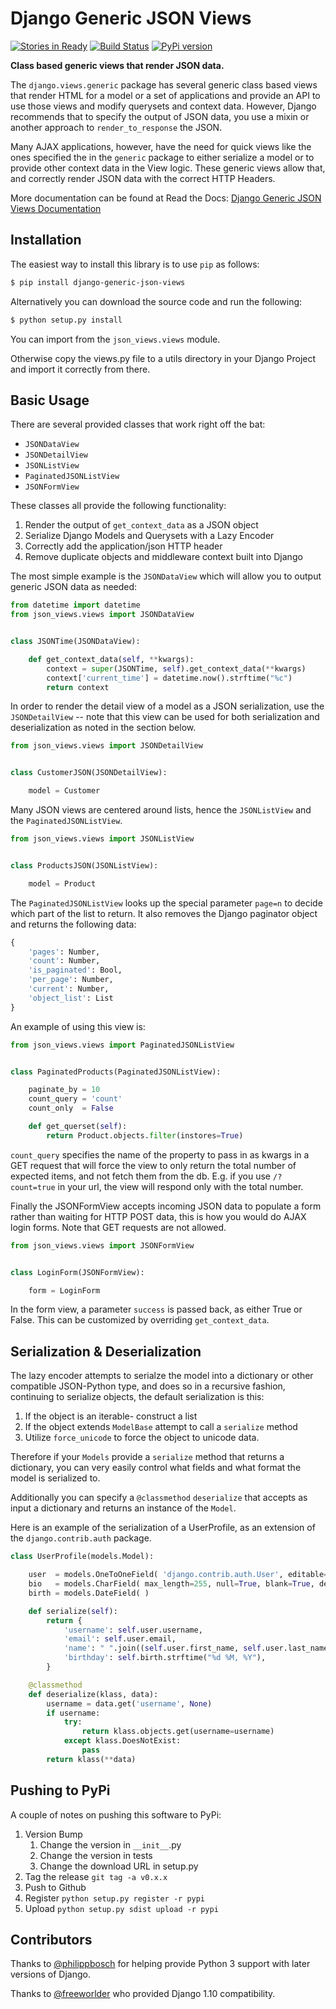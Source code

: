 # Django Generic JSON Views

[![Stories in Ready](https://badge.waffle.io/bbengfort/django-generic-json-views.png?label=ready&title=Ready)](https://waffle.io/bbengfort/django-generic-json-views)
 [![Build Status](https://travis-ci.org/bbengfort/django-generic-json-views.svg)](https://travis-ci.org/bbengfort/django-generic-json-views) [![PyPi version](https://img.shields.io/pypi/v/django-generic-json-views.svg)](https://pypi.python.org/pypi/django-generic-json-views/)

**Class based generic views that render JSON data.**

The `django.views.generic` package has several generic class based views
that render HTML for a model or a set of applications and provide an API
to use those views and modify querysets and context data. However, Django
recommends that to specify the output of JSON data, you use a mixin or
another approach to `render_to_response` the JSON.

Many AJAX applications, however, have the need for quick views like the
ones specified the in the `generic` package to either serialize a model
or to provide other context data in the View logic. These generic views
allow that, and correctly render JSON data with the correct HTTP Headers.

More documentation can be found at Read the Docs: [Django Generic JSON Views Documentation](http://django-generic-json-views.readthedocs.org/en/latest/)

## Installation

The easiest way to install this library is to use `pip` as follows:

```bash
$ pip install django-generic-json-views
```

Alternatively you can download the source code and run the following:

```bash
$ python setup.py install
```

You can import from the `json_views.views` module.

Otherwise copy the views.py file to a utils directory in your Django Project and import it correctly from there.

## Basic Usage

There are several provided classes that work right off the bat:

* `JSONDataView`
* `JSONDetailView`
* `JSONListView`
* `PaginatedJSONListView`
* `JSONFormView`

These classes all provide the following functionality:

1. Render the output of `get_context_data` as a JSON object
2. Serialize Django Models and Querysets with a Lazy Encoder
3. Correctly add the application/json HTTP header
4. Remove duplicate objects and middleware context built into Django

The most simple example is the `JSONDataView` which will allow you to output generic JSON data as needed:

```python
from datetime import datetime
from json_views.views import JSONDataView


class JSONTime(JSONDataView):

    def get_context_data(self, **kwargs):
        context = super(JSONTime, self).get_context_data(**kwargs)
        context['current_time'] = datetime.now().strftime("%c")
        return context
```

In order to render the detail view of a model as a JSON serialization,
use the `JSONDetailView` -- note that this view can be used for both
serialization and deserialization as noted in the section below.

```python
from json_views.views import JSONDetailView


class CustomerJSON(JSONDetailView):

    model = Customer
```

Many JSON views are centered around lists, hence the `JSONListView` and
the `PaginatedJSONListView`.

```python
from json_views.views import JSONListView


class ProductsJSON(JSONListView):

    model = Product
```

The `PaginatedJSONListView` looks up the special parameter `page=n` to
decide which part of the list to return. It also removes the Django paginator
object and returns the following data:

```python
{
    'pages': Number,
    'count': Number,
    'is_paginated': Bool,
    'per_page': Number,
    'current': Number,
    'object_list': List
}
```

An example of using this view is:

```python
from json_views.views import PaginatedJSONListView


class PaginatedProducts(PaginatedJSONListView):

    paginate_by = 10
    count_query = 'count'
    count_only  = False

    def get_querset(self):
        return Product.objects.filter(instores=True)
```

`count_query` specifies the name of the property to pass in as kwargs in
a GET request that will force the view to only return the total number
of expected items, and not fetch them from the db. E.g. if you use
`/?count=true` in your url, the view will respond only with the total number.

Finally the JSONFormView accepts incoming JSON data to populate a form
rather than waiting for HTTP POST data, this is how you would do AJAX login
forms. Note that GET requests are not allowed.

```python
from json_views.views import JSONFormView


class LoginForm(JSONFormView):

    form = LoginForm
```

In the form view, a parameter `success` is passed back, as either True or
False. This can be customized by overriding `get_context_data`.

## Serialization & Deserialization

The lazy encoder attempts to serialze the model into a dictionary or other
compatible JSON-Python type, and does so in a recursive fashion,
continuing to serialize objects, the default serialization is this:

1. If the object is an iterable- construct a list
2. If the object extends `ModelBase` attempt to call a `serialize` method
3. Utilize `force_unicode` to force the object to unicode data.

Therefore if your `Models` provide a `serialize` method that returns a
dictionary, you can very easily control what fields and what format the
model is serialized to.

Additionally you can specify a `@classmethod` `deserialize` that accepts
as input a dictionary and returns an instance of the `Model`.

Here is an example of the serialization of a UserProfile, as an extension
of the `django.contrib.auth` package.

```python
class UserProfile(models.Model):

    user  = models.OneToOneField( 'django.contrib.auth.User', editable=False, related_name='profile' )
    bio   = models.CharField( max_length=255, null=True, blank=True, default=None )
    birth = models.DateField( )

    def serialize(self):
        return {
            'username': self.user.username,
            'email': self.user.email,
            'name': " ".join((self.user.first_name, self.user.last_name)),
            'birthday': self.birth.strftime("%d %M, %Y"),
        }

    @classmethod
    def deserialize(klass, data):
        username = data.get('username', None)
        if username:
            try:
                return klass.objects.get(username=username)
            except klass.DoesNotExist:
                pass
        return klass(**data)
```

## Pushing to PyPi

A couple of notes on pushing this software to PyPi:

1. Version Bump    
    1. Change the version in `__init__`.py
    2. Change the version in tests
    3. Change the download URL in setup.py
2. Tag the release `git tag -a v0.x.x`
3. Push to Github
4. Register `python setup.py register -r pypi`
5. Upload `python setup.py sdist upload -r pypi`  

## Contributors

Thanks to [@philippbosch](https://github.com/philippbosch) for helping provide Python 3 support with later versions of Django.

Thanks to [@freeworlder](https://github.com/freeworlder) who provided Django 1.10 compatibility.
